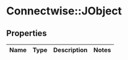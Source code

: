# Connectwise::JObject

## Properties
Name | Type | Description | Notes
------------ | ------------- | ------------- | -------------


